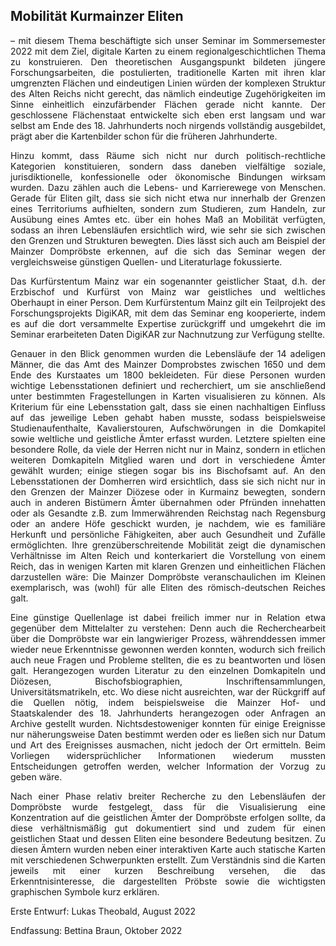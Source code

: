 <h2>Mobilität Kurmainzer Eliten</h2>

<p align="justify">– mit diesem Thema beschäftigte sich unser Seminar im Sommersemester 2022 mit dem Ziel, digitale Karten zu einem regionalgeschichtlichen Thema zu konstruieren. Den theoretischen Ausgangspunkt bildeten jüngere Forschungsarbeiten, die postulierten, traditionelle Karten mit ihren klar umgrenzten Flächen und eindeutigen Linien würden der komplexen Struktur des Alten Reichs nicht gerecht, das nämlich eindeutige Zugehörigkeiten im Sinne einheitlich einzufärbender Flächen gerade nicht kannte. Der geschlossene Flächenstaat entwickelte sich eben erst langsam und war selbst am Ende des 18. Jahrhunderts noch nirgends vollständig ausgebildet, prägt aber die Kartenbilder schon für die früheren Jahrhunderte.</p>
<p align="justify">Hinzu kommt, dass Räume sich nicht nur durch politisch-rechtliche Kategorien konstituieren, sondern dass daneben vielfältige soziale, jurisdiktionelle, konfessionelle oder ökonomische Bindungen wirksam wurden. Dazu zählen auch die Lebens- und Karrierewege von Menschen. Gerade für Eliten gilt, dass sie sich nicht etwa nur innerhalb der Grenzen eines Territoriums aufhielten, sondern zum Studieren, zum Handeln, zur Ausübung eines Amtes etc. über ein hohes Maß an Mobilität verfügten, sodass an ihren Lebensläufen ersichtlich wird, wie sehr sie sich zwischen den Grenzen und Strukturen bewegten. Dies lässt sich auch am Beispiel der Mainzer Dompröbste erkennen, auf die sich das Seminar wegen der vergleichsweise günstigen Quellen- und Literaturlage fokussierte.</p>
<p align="justify">Das Kurfürstentum Mainz war ein sogenannter geistlicher Staat, d.h. der Erzbischof und Kurfürst von Mainz war geistliches und weltliches Oberhaupt in einer Person. Dem Kurfürstentum Mainz gilt ein Teilprojekt des Forschungsprojekts DigiKAR, mit dem das Seminar eng kooperierte, indem es auf die dort versammelte Expertise zurückgriff und umgekehrt die im Seminar erarbeiteten Daten DigiKAR zur Nachnutzung zur Verfügung stellte.</p> 
<p align="justify">Genauer in den Blick genommen wurden die Lebensläufe der 14 adeligen Männer, die das Amt des Mainzer Domprobstes zwischen 1650 und dem Ende des Kurstaates um 1800 bekleideten. Für diese Personen wurden wichtige Lebensstationen definiert und recherchiert, um sie anschließend unter bestimmten Fragestellungen in Karten visualisieren zu können. Als Kriterium für eine Lebensstation galt, dass sie einen nachhaltigen Einfluss auf das jeweilige Leben gehabt haben musste, sodass beispielsweise Studienaufenthalte, Kavalierstouren, Aufschwörungen in die Domkapitel sowie weltliche und geistliche Ämter erfasst wurden. Letztere spielten eine besondere Rolle, da viele der Herren nicht nur in Mainz, sondern in etlichen weiteren Domkapiteln Mitglied waren und dort in verschiedene Ämter gewählt wurden; einige stiegen sogar bis ins Bischofsamt auf. An den Lebensstationen der Domherren wird ersichtlich, dass sie sich nicht nur in den Grenzen der Mainzer Diözese oder in Kurmainz bewegten, sondern auch in anderen Bistümern Ämter übernahmen oder Pfründen innehatten oder als Gesandte z.B. zum Immerwährenden Reichstag nach Regensburg oder an andere Höfe geschickt wurden, je nachdem, wie es familiäre Herkunft und persönliche Fähigkeiten, aber auch Gesundheit und Zufälle ermöglichten. Ihre grenzüberschreitende Mobilität zeigt die dynamischen Verhältnisse im Alten Reich und konterkariert die Vorstellung von einem Reich, das in wenigen Karten mit klaren Grenzen und einheitlichen Flächen darzustellen wäre: Die Mainzer Dompröbste veranschaulichen im Kleinen exemplarisch, was (wohl) für alle Eliten des römisch-deutschen Reiches galt.</p>
<p align="justify">Eine günstige Quellenlage ist dabei freilich immer nur in Relation etwa gegenüber dem Mittelalter zu verstehen: Denn auch die Recherchearbeit über die Dompröbste war ein langwieriger Prozess, währenddessen immer wieder neue Erkenntnisse gewonnen werden konnten, wodurch sich freilich auch neue Fragen und Probleme stellten, die es zu beantworten und lösen galt. Herangezogen wurden Literatur zu den einzelnen Domkapiteln und Diözesen, Bischofsbiographien, Inschriftensammlungen, Universitätsmatrikeln, etc. Wo diese nicht ausreichten, war der Rückgriff auf die Quellen nötig, indem beispielsweise die Mainzer Hof- und Staatskalender des 18. Jahrhunderts herangezogen oder Anfragen an Archive gestellt wurden. Nichtsdestoweniger konnten für einige Ereignisse nur näherungsweise Daten bestimmt werden oder es ließen sich nur Datum und Art des Ereignisses ausmachen, nicht jedoch der Ort ermitteln. Beim Vorliegen widersprüchlicher Informationen wiederum mussten Entscheidungen getroffen werden, welcher Information der Vorzug zu geben wäre.</p>
<p align="justify">Nach einer Phase relativ breiter Recherche zu den Lebensläufen der Dompröbste wurde festgelegt, dass für die Visualisierung eine Konzentration auf die geistlichen Ämter der Dompröbste erfolgen sollte, da diese verhältnismäßig gut dokumentiert sind und zudem für einen geistlichen Staat und dessen Eliten eine besondere Bedeutung besitzen. Zu diesen Ämtern wurden neben einer interaktiven Karte auch statische Karten mit verschiedenen Schwerpunkten erstellt. Zum Verständnis sind die Karten jeweils mit einer kurzen Beschreibung versehen, die das Erkenntnisinteresse, die dargestellten Pröbste sowie die wichtigsten graphischen Symbole kurz erklären.</p>

<p>Erste Entwurf: Lukas Theobald, August 2022</p>
<p>Endfassung: Bettina Braun, Oktober 2022</p>
